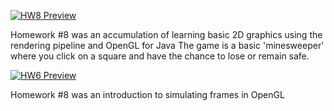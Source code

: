 [![HW8 Preview]()](https://i.gyazo.com/66d4ccb08a7c79f94e9d766316c06fd7.mp4)

Homework #8 was an accumulation of learning basic 2D graphics using the rendering pipeline and OpenGL for Java
The game is a basic 'minesweeper' where you click on a square and have the chance to lose or remain safe.

[![HW6 Preview]()](https://i.gyazo.com/7fcdf6ca0190013768718b60cde4b618.mp4)

Homework #8 was an introduction to simulating frames in OpenGL 
